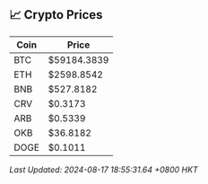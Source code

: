 ## 📈 Crypto Prices

| Coin | Price |
| ---- | ----- |
| BTC | $59184.3839 |
| ETH | $2598.8542 |
| BNB | $527.8182 |
| CRV | $0.3173 |
| ARB | $0.5339 |
| OKB | $36.8182 |
| DOGE | $0.1011 |

_Last Updated: 2024-08-17 18:55:31.64 +0800 HKT_